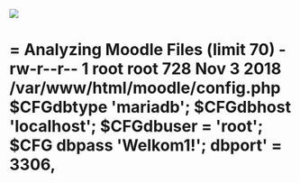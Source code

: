 ![](Maszyny/Linux/Teacher/Pasted%20image%2020210915122002.png)

=
Analyzing Moodle Files (limit 70)
-rw-r--r-- 1 root root 728 Nov 3 2018 /var/www/html/moodle/config.php
$CFGdbtype 'mariadb';
$CFGdbhost 'localhost';
$CFGdbuser = 'root';
$CFG dbpass 'Welkom1!';
dbport' = 3306,
=
